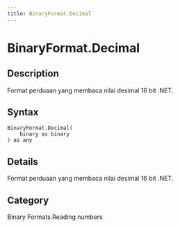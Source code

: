 ```yaml
---
title: BinaryFormat.Decimal
---
```


# BinaryFormat.Decimal


## Description

Format perduaan yang membaca nilai desimal 16 bit .NET.


## Syntax

```powerquery
BinaryFormat.Decimal(
    binary as binary
) as any
```


## Details

Format perduaan yang membaca nilai desimal 16 bit .NET.



## Category
Binary Formats.Reading numbers
